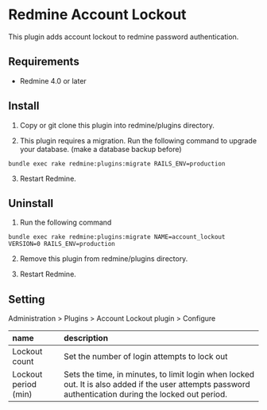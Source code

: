# Redmine Account Lockout
This plugin adds account lockout to redmine password authentication.

## Requirements
* Redmine 4.0 or later

## Install
1. Copy or git clone this plugin into redmine/plugins directory.

2. This plugin requires a migration. Run the following command to upgrade your database. (make a database backup before)
```
bundle exec rake redmine:plugins:migrate RAILS_ENV=production
```

3. Restart Redmine.

## Uninstall
1. Run the following command
```
bundle exec rake redmine:plugins:migrate NAME=account_lockout VERSION=0 RAILS_ENV=production
```
2. Remove this plugin from redmine/plugins directory.

3. Restart Redmine.

## Setting

Administration > Plugins > Account Lockout plugin > Configure

| name | description |
|:-----|:------------|
| Lockout count | Set the number of login attempts to lock out |
| Lockout period (min) | Sets the time, in minutes, to limit login when locked out. It is also added if the user attempts password authentication during the locked out period. |
